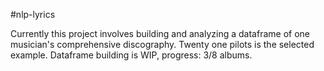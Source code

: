#nlp-lyrics

Currently this project involves building and analyzing a dataframe of one musician's comprehensive discography. 
Twenty one pilots is the selected example. Dataframe building is WIP, progress: 3/8 albums.
